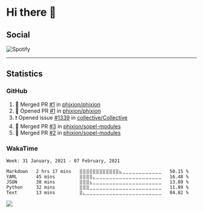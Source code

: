 # Hi there 🖖

## Social

![Spotify](https://spotify-recently-played-readme.vercel.app/api?user=ridelore)

---

## Statistics

### GitHub

<!--
for https://github.com/phixion/phixion/blob/main/.github/workflows/activity.yml
-->
<!--START_SECTION:activity-->
1. 🎉 Merged PR [#1](https://github.com/phixion/phixion/pull/1) in [phixion/phixion](https://github.com/phixion/phixion)
2. 💪 Opened PR [#1](https://github.com/phixion/phixion/pull/1) in [phixion/phixion](https://github.com/phixion/phixion)
3. ❗️ Opened issue [#1339](https://github.com/collective/Collective/issues/1339) in [collective/Collective](https://github.com/collective/Collective)
4. 🎉 Merged PR [#3](https://github.com/phixion/sopel-modules/pull/3) in [phixion/sopel-modules](https://github.com/phixion/sopel-modules)
5. 🎉 Merged PR [#2](https://github.com/phixion/sopel-modules/pull/2) in [phixion/sopel-modules](https://github.com/phixion/sopel-modules)
<!--END_SECTION:activity-->

### WakaTime

<!--
for https://github.com/phixion/phixion/blob/main/.github/workflows/waka.yml
-->
<!--START_SECTION:waka-->
```text
Week: 31 January, 2021 - 07 February, 2021

Markdown   2 hrs 17 mins   ⣿⣿⣿⣿⣿⣿⣿⣿⣿⣿⣿⣿⣦⣀⣀⣀⣀⣀⣀⣀⣀⣀⣀⣀⣀   50.15 % 
YAML       45 mins         ⣿⣿⣿⣿⣄⣀⣀⣀⣀⣀⣀⣀⣀⣀⣀⣀⣀⣀⣀⣀⣀⣀⣀⣀⣀   16.48 % 
JSON       38 mins         ⣿⣿⣿⣦⣀⣀⣀⣀⣀⣀⣀⣀⣀⣀⣀⣀⣀⣀⣀⣀⣀⣀⣀⣀⣀   13.89 % 
Python     32 mins         ⣿⣿⣿⣀⣀⣀⣀⣀⣀⣀⣀⣀⣀⣀⣀⣀⣀⣀⣀⣀⣀⣀⣀⣀⣀   11.89 % 
Text       13 mins         ⣿⣄⣀⣀⣀⣀⣀⣀⣀⣀⣀⣀⣀⣀⣀⣀⣀⣀⣀⣀⣀⣀⣀⣀⣀   04.82 % 
```
<!--END_SECTION:waka-->

![](https://hit.yhype.me/github/profile?user_id=13013670)
